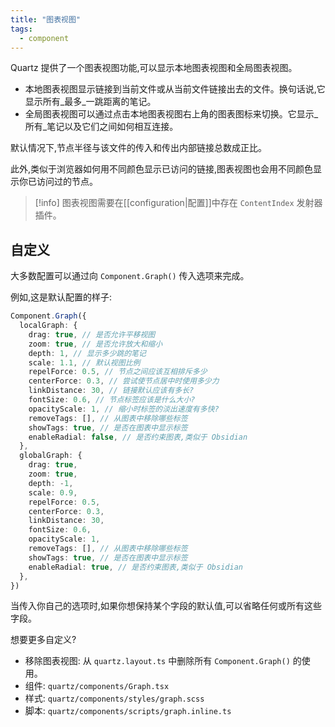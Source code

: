 ```yaml
---
title: "图表视图"
tags:
  - component
---
```


Quartz 提供了一个图表视图功能,可以显示本地图表视图和全局图表视图。

- 本地图表视图显示链接到当前文件或从当前文件链接出去的文件。换句话说,它显示所有_最多_一跳距离的笔记。
- 全局图表视图可以通过点击本地图表视图右上角的图表图标来切换。它显示_所有_笔记以及它们之间如何相互连接。

默认情况下,节点半径与该文件的传入和传出内部链接总数成正比。

此外,类似于浏览器如何用不同颜色显示已访问的链接,图表视图也会用不同颜色显示你已访问过的节点。

> [!info]
> 图表视图需要在[[configuration|配置]]中存在 `ContentIndex` 发射器插件。

## 自定义

大多数配置可以通过向 `Component.Graph()` 传入选项来完成。

例如,这是默认配置的样子:

```typescript title="quartz.layout.ts"
Component.Graph({
  localGraph: {
    drag: true, // 是否允许平移视图
    zoom: true, // 是否允许放大和缩小
    depth: 1, // 显示多少跳的笔记
    scale: 1.1, // 默认视图比例
    repelForce: 0.5, // 节点之间应该互相排斥多少
    centerForce: 0.3, // 尝试使节点居中时使用多少力
    linkDistance: 30, // 链接默认应该有多长?
    fontSize: 0.6, // 节点标签应该是什么大小?
    opacityScale: 1, // 缩小时标签的淡出速度有多快?
    removeTags: [], // 从图表中移除哪些标签
    showTags: true, // 是否在图表中显示标签
    enableRadial: false, // 是否约束图表,类似于 Obsidian
  },
  globalGraph: {
    drag: true,
    zoom: true,
    depth: -1,
    scale: 0.9,
    repelForce: 0.5,
    centerForce: 0.3,
    linkDistance: 30,
    fontSize: 0.6,
    opacityScale: 1,
    removeTags: [], // 从图表中移除哪些标签
    showTags: true, // 是否在图表中显示标签
    enableRadial: true, // 是否约束图表,类似于 Obsidian
  },
})
```

当传入你自己的选项时,如果你想保持某个字段的默认值,可以省略任何或所有这些字段。

想要更多自定义?

- 移除图表视图: 从 `quartz.layout.ts` 中删除所有 `Component.Graph()` 的使用。
- 组件: `quartz/components/Graph.tsx`
- 样式: `quartz/components/styles/graph.scss`
- 脚本: `quartz/components/scripts/graph.inline.ts`
